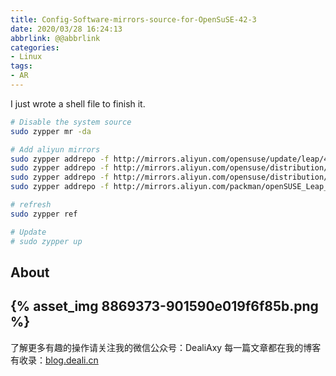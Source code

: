```yaml
---
title: Config-Software-mirrors-source-for-OpenSuSE-42-3
date: 2020/03/28 16:24:13
abbrlink: @@abbrlink
categories:
- Linux
tags:
- AR
---
```

I just wrote a shell file to finish it.

```bash
# Disable the system source
sudo zypper mr -da

# Add aliyun mirrors
sudo zypper addrepo -f http://mirrors.aliyun.com/opensuse/update/leap/42.3/non-oss/ openSUSE-42.3-Update-Non-Oss
sudo zypper addrepo -f http://mirrors.aliyun.com/opensuse/distribution/leap/42.3/repo/oss/ openSUSE-42.3-Oss
sudo zypper addrepo -f http://mirrors.aliyun.com/opensuse/distribution/leap/42.3/repo/non-oss/ openSUSE-42.3-Non-Oss
sudo zypper addrepo -f http://mirrors.aliyun.com/packman/openSUSE_Leap_42.3/ openSUSE-42.3-packman

# refresh
sudo zypper ref

# Update
# sudo zypper up
```


## About
{% asset_img 8869373-901590e019f6f85b.png %}
---------------
了解更多有趣的操作请关注我的微信公众号：DealiAxy
每一篇文章都在我的博客有收录：[blog.deali.cn](http://blog.deali.cn)

